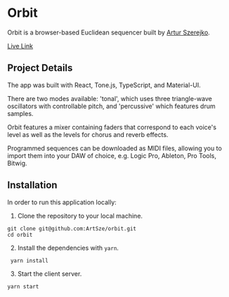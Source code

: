# Orbit

Orbit is a browser-based Euclidean sequencer built by [Artur Szerejko](https://github.com/ArtSze).

[Live Link](https://orbit.recurse.com/)

## Project Details

The app was built with React, Tone.js, TypeScript, and Material-UI.

There are two modes available: 'tonal', which uses three triangle-wave oscillators with controllable pitch, and 'percussive' which features drum samples.

Orbit features a mixer containing faders that correspond to each voice's level as well as the levels for chorus and reverb effects.

Programmed sequences can be downloaded as MIDI files, allowing you to import them into your DAW of choice, e.g. Logic Pro, Ableton, Pro Tools, Bitwig.

## Installation

In order to run this application locally:

1. Clone the repository to your local machine.

```shell
git clone git@github.com:ArtSze/orbit.git
cd orbit
```

2. Install the dependencies with `yarn`.

```shell
 yarn install
```

3. Start the client server.

```shell
yarn start
```

